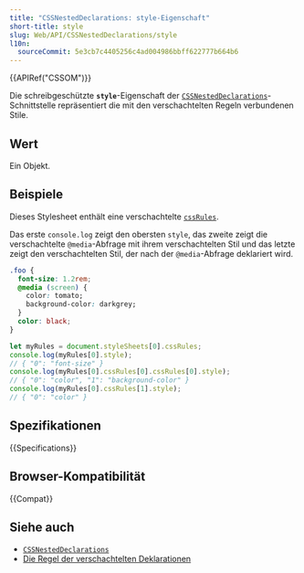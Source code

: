 ```yaml
---
title: "CSSNestedDeclarations: style-Eigenschaft"
short-title: style
slug: Web/API/CSSNestedDeclarations/style
l10n:
  sourceCommit: 5e3cb7c4405256c4ad004986bbff622777b664b6
---
```


{{APIRef("CSSOM")}}

Die schreibgeschützte **`style`**-Eigenschaft der [`CSSNestedDeclarations`](/de/docs/Web/API/CSSNestedDeclarations)-Schnittstelle repräsentiert die mit den verschachtelten Regeln verbundenen Stile.

## Wert

Ein Objekt.

## Beispiele

Dieses Stylesheet enthält eine verschachtelte [`cssRules`](/de/docs/Web/API/CSSRule).

Das erste `console.log` zeigt den obersten `style`, das zweite zeigt die verschachtelte `@media`-Abfrage mit ihrem verschachtelten Stil und das letzte zeigt den verschachtelten Stil, der nach der `@media`-Abfrage deklariert wird.

```css
.foo {
  font-size: 1.2rem;
  @media (screen) {
    color: tomato;
    background-color: darkgrey;
  }
  color: black;
}
```

```js
let myRules = document.styleSheets[0].cssRules;
console.log(myRules[0].style);
// { "0": "font-size" }
console.log(myRules[0].cssRules[0].cssRules[0].style);
// { "0": "color", "1": "background-color" }
console.log(myRules[0].cssRules[1].style);
// { "0": "color" }
```

## Spezifikationen

{{Specifications}}

## Browser-Kompatibilität

{{Compat}}

## Siehe auch

- [`CSSNestedDeclarations`](/de/docs/Web/API/CSSNestedDeclarations)
- [Die Regel der verschachtelten Deklarationen](/de/docs/Web/CSS/CSS_nesting/Using_CSS_nesting#nested_declarations_rule)
